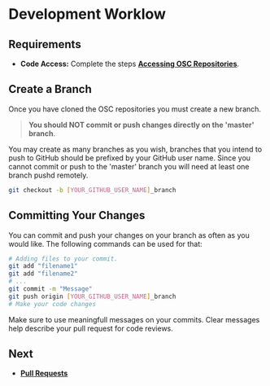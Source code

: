 # Development Worklow

## Requirements

 - **Code Access:**  Complete the steps **[Accessing OSC Repositories](repo_access.md)**.

## Create a Branch
Once you have cloned the OSC repositories you must create a new branch. 
> **You should NOT commit or push changes directly on the 'master' branch**.

You may create as many branches as you wish, branches that you intend to push to GitHub should be prefixed by your GitHub user name. Since you cannot commit or push to the 'master' branch you will need at least one branch pushd remotely. 
```sh
git checkout -b [YOUR_GITHUB_USER_NAME]_branch
```


## Committing Your Changes

You can commit and push your changes on your branch as often as you would like. 
The following commands can be used for that:


```sh
# Adding files to your commit.
git add "filename1"
git add "filename2"
# ...
git commit -m "Message"
git push origin [YOUR_GITHUB_USER_NAME]_branch
# Make your code changes
```

Make sure to use meaningfull messages on your commits. Clear messages help describe your pull request for code reviews.

## Next

- **[Pull Requests](pull_requests.md)**


